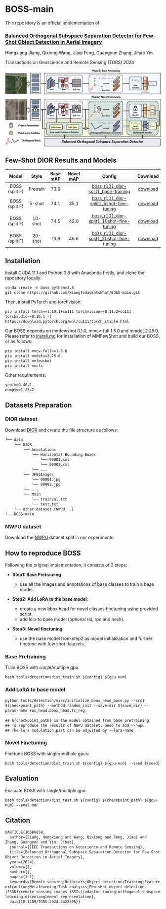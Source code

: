 # BOSS-main


This repository is an official implementation of 

### [Balanced Orthogonal Subspace Separation Detector for Few-Shot Object Detection in Aerial Imagery](https://ieeexplore.ieee.org/document/10586858)
Hongxiang Jiang, Qixiong Wang, Jiaqi Feng, Guangyun Zhang, Jihao Yin

Transactions on Geoscience and Remote Sensing (TGRS) 2024

<p align="center">
<img src=resources/framework.png> 

## Few-Shot DIOR Results and Models

|   Model  | Style |  Base mAP  | Novel mAP |  Config  |  Download  |
| :------: | :---: |  :-------: | :-------: | :------: | :--------: |
|   BOSS (split F)   |  Pretrain  | 73.6 |        | [boss_r101_dior-split1_base-training](configs/detection/boss/dior/split1/boss_r101_dior-split1_base-training.py)   |   [download](https://drive.google.com/drive/folders/1izNGDPZX3vMk0VI9Adnh3o87zKpM-Tw_?usp=drive_link)  |   
| BOSS (split F)   |  5-shot  | 74.1 |    35.1    | [boss_r101_dior-split1_5shot-fine-tuning](configs/detection/boss/dior/split1/boss_r101_dior-split1_5shot-fine-tuning.py)   |   [download](https://drive.google.com/drive/folders/1izNGDPZX3vMk0VI9Adnh3o87zKpM-Tw_?usp=drive_link)   |                    
|   BOSS (split F)   |  10-shot  | 74.5 |    42.0    | [boss_r101_dior-split1_10shot-fine-tuning](configs/detection/boss/dior/split1/boss_r101_dior-split1_10shot-fine-tuning.py)   |  [download](https://drive.google.com/drive/folders/1izNGDPZX3vMk0VI9Adnh3o87zKpM-Tw_?usp=drive_link)    |      
|   BOSS (split F)   |  20-shot  | 73.9 |    46.6    | [boss_r101_dior-split1_20shot-fine-tuning](configs/detection/boss/dior/split1/boss_r101_dior-split1_20shot-fine-tuning.py)   |   [download](https://drive.google.com/drive/folders/1izNGDPZX3vMk0VI9Adnh3o87zKpM-Tw_?usp=drive_link)   |      

## Installation
Install CUDA 11.1 and Python 3.8 with Anaconda firstly, and clone the repository locally:
```shell
conda create -n boss python=3.8
git clone https://github.com/XiangTodayEatsWhat/BOSS-main.git
```
Then, install PyTorch and torchvision:
```shell
pip install torch==1.10.1+cu111 torchvision==0.11.2+cu111 torchaudio==0.10.1 -f https://download.pytorch.org/whl/cu111/torch_stable.html
```
Our BOSS depends on mmfewshot 0.1.0, mmcv-full 1.5.0 and mmdet 2.25.0. 
Please refer to [install.md](/docs/en/install.md) for installation of MMFewShot and build our BOSS, or as follows:
```
pip install mmcv-full==1.5.0
pip install mmdet==2.25.0
pip install mmfewshot
pip install mmcls
```

Other requirements:
```
yapf==0.40.1
numpy==1.23.2
```

## Datasets Preparation


### DIOR dataset
Download [DIOR](https://drive.google.com/drive/folders/1UdlgHk49iu6WpcJ5467iT-UqNPpx__CC) and create the file structure as follows:
```
└── data
    └── DIOR
        └── Annotations
        	└── Horizontal Bounding Boxes
        		└── 00001.xml
        		└── 00002.xml
			└── ...
        └── JPEGImages
        	└── 00001.jpg
        	└── 00002.jpg
		└── ...
    	└── Main
        	└── trainval.txt
        	└── test.txt
    └── other dataset (NWPU...)
└── BOSS-main
```

### NWPU dataset
Download the [NWPU](https://drive.google.com/file/d/1I4uqKKwK2r94k1NLXOpnzuP-mlO73N23/view?usp=drive_link) dataset split in our experiments.
## How to reproduce BOSS 
Following the original implementation, it consists of 3 steps:

- **Step1: Base Pretraining**

  - use all the images and annotations of base classes to train a base model.

- **Step2: Add LoRA to the base model**:

  - create a new bbox head for novel classes finetuning using provided script.
  - add lora to base model (optional roi, rpn and neck).

- **Step3: Novel finetuning**:

  - use the base model from step2 as model initialization and further finetune with few shot datasets.


### Base Pretraining
Train BOSS with single/multiple gpu:
```shell
bash tools/detection/dist_train.sh ${config} ${gpu-num}
```


### Add LoRA to base model
```shell
python tools/detection/misc/initialize_bbox_head_boss.py --src1 ${checkpoint_path} --method random_init --save-dir ${save_dir} --param-name roi_head.bbox_head.fc_reg

## ${checkpoint_path} is the model obtained from base pretraining
## To reproduce the results of NWPU dataset, need to add --nwpu
## The lora modulation part can be adjusted by --lora-name
```


### Novel Finetuning
Finetune BOSS with single/multiple gpus:
```shell
bash tools/detection/dist_train.sh ${config} ${gpu-num} --seed ${seed}
```

## Evaluation
Evaluate BOSS with single/multiple gpu:
```shell
bash tools/detection/dist_test.sh ${config} ${checkpoint_path} ${gpu-num} --eval mAP
```


## Citation
```
@ARTICLE{10586858,
  author={Jiang, Hongxiang and Wang, Qixiong and Feng, Jiaqi and Zhang, Guangyun and Yin, Jihao},
  journal={IEEE Transactions on Geoscience and Remote Sensing}, 
  title={Balanced Orthogonal Subspace Separation Detector for Few-Shot Object Detection in Aerial Imagery}, 
  year={2024},
  volume={},
  number={},
  pages={1-1},
  keywords={Remote sensing;Detectors;Object detection;Training;Feature extraction;Metalearning;Task analysis;Few-shot object detection (FSOD);remote sensing images (RSIs);adapter tuning;orthogonal subspace learning;disentanglement representation},
  doi={10.1109/TGRS.2024.3423305}}
```
